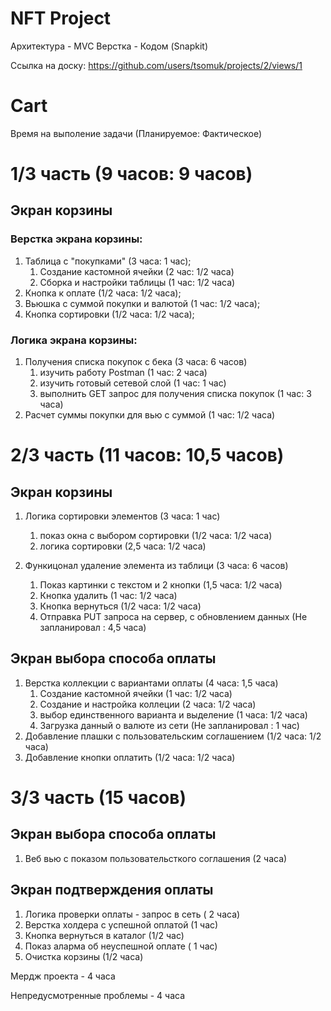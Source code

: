 # NFT Project

Архитектура - MVC 
Верстка - Кодом (Snapkit)

Ссылка на доску: https://github.com/users/tsomuk/projects/2/views/1

# Cart
Время на выполение задачи (Планируемое: Фактическое)

# 1/3 часть (9 часов: 9 часов)

## Экран корзины

### Верстка экрана корзины:

1. Таблица с "покупками" (3 часа: 1 час);
    1. Создание кастомной ячейки (2 час: 1/2 часа) 
    2. Сборка и настройки таблицы (1 час: 1/2 часа)
2. Кнопка к оплате (1/2 часа: 1/2 часа);
3. Вьюшка с суммой покупки и валютой (1 час: 1/2 часа);
4. Кнопка сортировки (1/2 часа: 1/2 часа);

### Логика экрана корзины:

1. Получения списка покупок с бека (3 часа: 6 часов) 
    1. изучить работу Postman (1 час: 2 часа)
    2. изучить готовый сетевой слой (1 час: 1 час)
    3. выполнить GET запрос для получения списка покупок  (1 час: 3 часа)
2. Расчет суммы покупки для вью с суммой (1 час: 1/2 часа) 

# 2/3 часть (11 часов: 10,5 часов)

## Экран корзины

1. Логика сортировки элементов (3 часа: 1 час) 
    1. показ окна с выбором сортировки (1/2 часа: 1/2 часа) 
    2. логика сортировки (2,5 часа: 1/2 часа) 
    
2. Функицонал удаление элемента из таблици (3 часа: 6 часов) 
    1. Показ картинки с текстом и 2 кнопки (1,5 часа: 1/2 часа) 
    2. Кнопка удалить (1 час: 1/2 часа) 
    3. Кнопка вернуться (1/2 часа: 1/2 часа) 
    4. Отправка PUT запроса на сервер, с обновлением данных (Не запланировал : 4,5 часа)  

## Экран выбора способа оплаты

1. Верстка коллекции с вариантами оплаты (4 часа: 1,5 часа) 
    1. Создание кастомной ячейки (1 час: 1/2 часа) 
    2. Создание и настройка коллеции (2 часа: 1/2 часа) 
    3. выбор единственного варианта и выделение (1 часа: 1/2 часа)
    4. Загрузка данный о валюте из сети  (Не запланировал : 1 час) 
2. Добавление плашки с пользовательским соглашением (1/2 часа: 1/2 часа)
3. Добавление кнопки оплатить (1/2 часа: 1/2 часа) 

# 3/3 часть (15 часов)

## Экран выбора способа оплаты

1. Веб вью с показом пользовательсткого соглашения (2 часа) 

## Экран подтверждения оплаты

1. Логика проверки оплаты - запрос в сеть ( 2 часа) 
2. Верстка холдера с успешной оплатой  (1 час)  
3. Кнопка вернуться в каталог  (1/2 час) 
4. Показ аларма об неуспешной оплате  ( 1 час) 
5. Очистка корзины (1/2 часа) 

Мердж проекта - 4 часа 

Непредусмотренные проблемы - 4 часа
